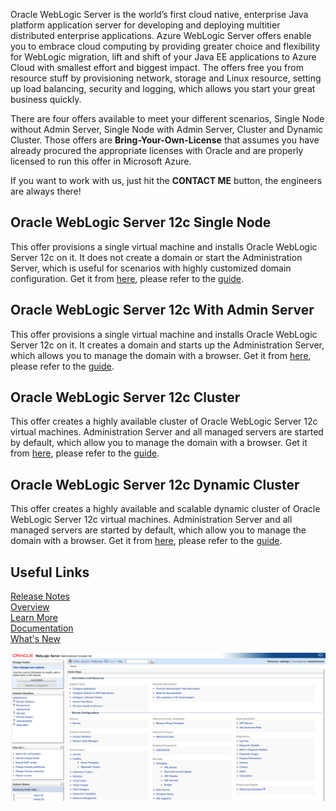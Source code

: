 Oracle WebLogic Server is the world’s first cloud native, enterprise Java platform application server for developing and deploying multitier distributed enterprise applications. Azure WebLogic Server offers enable you to embrace cloud computing by providing greater choice and flexibility for WebLogic migration, lift and shift of your Java EE applications to Azure Cloud with smallest effort and biggest impact. The offers free you from resource stuff by provisioning network, storage and Linux resource, setting up load balancing, security and logging, which allows you start your great business quickly.  

There are four offers available to meet your different scenarios, Single Node without Admin Server, Single Node with Admin Server, Cluster and Dynamic Cluster.
Those offers are  **Bring-Your-Own-License** that assumes you have already procured the appropriate licenses with Oracle and are properly licensed to run this offer in Microsoft Azure.  

If you want to work with us, just hit the **CONTACT ME** button, the engineers are always there!  

## Oracle WebLogic Server 12c Single Node  
This offer provisions a single virtual machine and installs Oracle WebLogic Server 12c on it. It does not create a domain or start the Administration Server, which is useful for scenarios with highly customized domain configuration. Get it from [here](https://azuremarketplace.microsoft.com/en-us/marketplace/apps/oracle.20191001-arm-oraclelinux-wls), please refer to the [guide](https://docs.oracle.com/en/middleware/fusion-middleware/weblogic-server/12.2.1.4/wlazu/get-started-oracle-weblogic-server-microsoft-azure-iaas.html#GUID-E0B24A45-F496-4509-858E-103F5EBF67A7).  

## Oracle WebLogic Server 12c With Admin Server  
This offer provisions a single virtual machine and installs Oracle WebLogic Server 12c on it. It creates a domain and starts up the Administration Server, which allows you to manage the domain with a browser. Get it from [here](https://azuremarketplace.microsoft.com/en-us/marketplace/apps/oracle.20191009-arm-oraclelinux-wls-admin), please refer to the [guide](https://docs.oracle.com/en/middleware/fusion-middleware/weblogic-server/12.2.1.4/wlazu/get-started-oracle-weblogic-server-microsoft-azure-iaas.html#GUID-E0B24A45-F496-4509-858E-103F5EBF67A7).  

## Oracle WebLogic Server 12c Cluster  
This offer creates a highly available cluster of Oracle WebLogic Server 12c virtual machines. Administration Server and all managed servers are started by default, which allow you to manage the domain with a browser. Get it from [here](https://azuremarketplace.microsoft.com/en-us/marketplace/apps/oracle.20191007-arm-oraclelinux-wls-cluster), please refer to the [guide](https://docs.oracle.com/en/middleware/fusion-middleware/weblogic-server/12.2.1.4/wlazu/get-started-oracle-weblogic-server-microsoft-azure-iaas.html#GUID-E0B24A45-F496-4509-858E-103F5EBF67A7).  

## Oracle WebLogic Server 12c Dynamic Cluster  
This offer creates a highly available and scalable dynamic cluster of Oracle WebLogic Server 12c virtual machines. Administration Server and all managed servers are started by default, which allow you to manage the domain with a browser. Get it from [here](https://azuremarketplace.microsoft.com/en-us/marketplace/apps/oracle.20191021-arm-oraclelinux-wls-dynamic-cluster), please refer to the [guide](https://docs.oracle.com/en/middleware/fusion-middleware/weblogic-server/12.2.1.4/wlazu/get-started-oracle-weblogic-server-microsoft-azure-iaas.html#GUID-E0B24A45-F496-4509-858E-103F5EBF67A7).  

## Useful Links  
[Release Notes](https://query.prod.cms.rt.microsoft.com/cms/api/am/binary/RE3TJ30)  
[Overview](https://www.oracle.com/middleware/weblogic/)  
[Learn More](https://www.oracle.com/middleware/technologies/weblogic.html)  
[Documentation](https://docs.oracle.com/middleware/12213/wls/index.html)  
[What's New](https://docs.oracle.com/middleware/12213/wls/NOTES/toc.htm) 

[![Video WebLogic Server on Azure IaaS](https://github.com/galiacheng/doc4contactme/blob/master/pictures/clusterdomain.png)](https://youtu.be/m7evI4lObcI "WebLogic Server on Azure IaaS - Click to Watch!")




